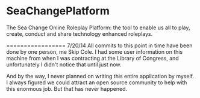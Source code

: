 SeaChangePlatform
=================

The Sea Change Online Roleplay Platform: the tool to enable us all to play, create, conduct and share technology enhanced roleplays.

=================
7/20/14
All commits to this point in time have been done by one person, me Skip Cole. I had some user information on this machine from when I was 
contracting at the Library of Congress, and unfortunately I didn't notice that until just now.

And by the way, I never planned on writing this entire application by myself. I always figured we could attract an open source community to
help with this enormous job. But that has never happened.
